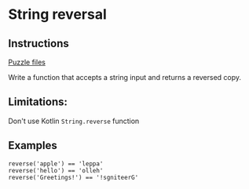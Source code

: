 # String reversal

## Instructions

[Puzzle files](.)

Write a function that accepts a string input and returns a reversed copy.

## Limitations:

Don't use Kotlin `String.reverse` function

## Examples

```
reverse('apple') == 'leppa'
reverse('hello') == 'olleh'
reverse('Greetings!') == '!sgniteerG'
```

